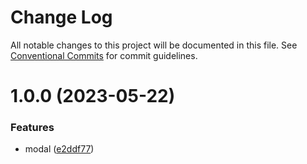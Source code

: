 # Change Log

All notable changes to this project will be documented in this file.
See [Conventional Commits](https://conventionalcommits.org) for commit guidelines.

# 1.0.0 (2023-05-22)

### Features

- modal ([e2ddf77](https://github.com/fremtind/jokul/commit/e2ddf77af01f9c7e0e662bf3c582fc470bb29d82))

